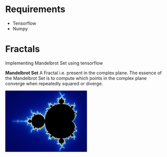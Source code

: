 # Requirements
  * Tensorflow
  * Numpy


# Fractals
Implementing Mandelbrot Set using tensorflow

**Mandelbrot Set**
A Fractal i.e. present in the complex plane.
The essence of the Mandelbrot Set is to compute which points in the complex plane converge when repeatedly squared or diverge.

![](Mandelbrot.jpg)

